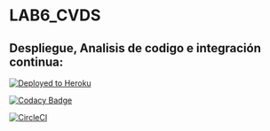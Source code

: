 # LAB6_CVDS
## Despliegue, Analisis de codigo e integración continua:
[![Deployed to Heroku](https://www.herokucdn.com/deploy/button.png)](https://calculator-lab06.herokuapp.com/faces/calculadora.xhtml)

[![Codacy Badge](https://app.codacy.com/project/badge/Grade/fac41f46bfa3417ea44604b512896585)](https://www.codacy.com/manual/Candres1019/LAB6_CVDS?utm_source=github.com&amp;utm_medium=referral&amp;utm_content=Candres1019/LAB6_CVDS&amp;utm_campaign=Badge_Grade)

[![CircleCI](https://circleci.com/gh/sfjwarriors/warriors.svg?style=svg)](https://app.circleci.com/pipelines/github/Candres1019/LAB6_CVDS)
